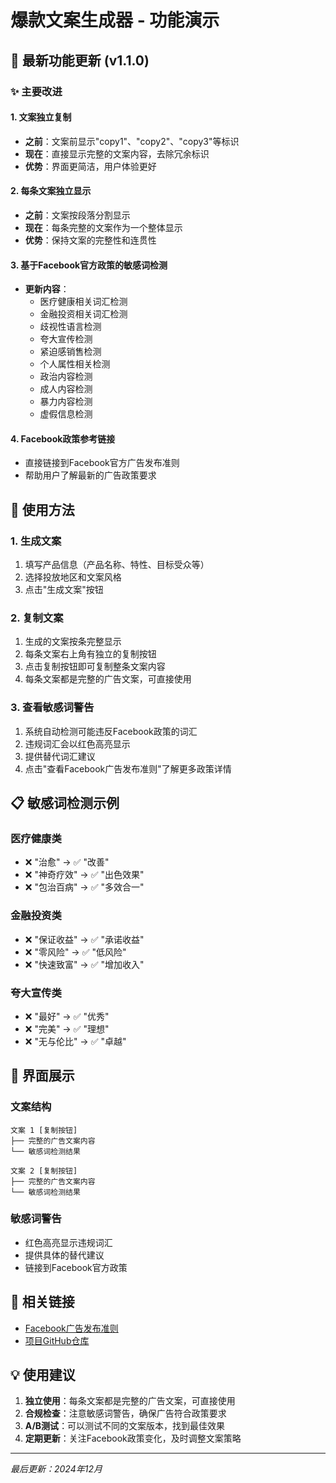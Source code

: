 # 爆款文案生成器 - 功能演示

## 🎯 最新功能更新 (v1.1.0)

### ✨ 主要改进

#### 1. 文案独立复制
- **之前**：文案前显示"copy1"、"copy2"、"copy3"等标识
- **现在**：直接显示完整的文案内容，去除冗余标识
- **优势**：界面更简洁，用户体验更好

#### 2. 每条文案独立显示
- **之前**：文案按段落分割显示
- **现在**：每条完整的文案作为一个整体显示
- **优势**：保持文案的完整性和连贯性

#### 3. 基于Facebook官方政策的敏感词检测
- **更新内容**：
  - 医疗健康相关词汇检测
  - 金融投资相关词汇检测
  - 歧视性语言检测
  - 夸大宣传检测
  - 紧迫感销售检测
  - 个人属性相关检测
  - 政治内容检测
  - 成人内容检测
  - 暴力内容检测
  - 虚假信息检测

#### 4. Facebook政策参考链接
- 直接链接到Facebook官方广告发布准则
- 帮助用户了解最新的广告政策要求

## 🚀 使用方法

### 1. 生成文案
1. 填写产品信息（产品名称、特性、目标受众等）
2. 选择投放地区和文案风格
3. 点击"生成文案"按钮

### 2. 复制文案
1. 生成的文案按条完整显示
2. 每条文案右上角有独立的复制按钮
3. 点击复制按钮即可复制整条文案内容
4. 每条文案都是完整的广告文案，可直接使用

### 3. 查看敏感词警告
1. 系统自动检测可能违反Facebook政策的词汇
2. 违规词汇会以红色高亮显示
3. 提供替代词汇建议
4. 点击"查看Facebook广告发布准则"了解更多政策详情

## 📋 敏感词检测示例

### 医疗健康类
- ❌ "治愈" → ✅ "改善"
- ❌ "神奇疗效" → ✅ "出色效果"
- ❌ "包治百病" → ✅ "多效合一"

### 金融投资类
- ❌ "保证收益" → ✅ "承诺收益"
- ❌ "零风险" → ✅ "低风险"
- ❌ "快速致富" → ✅ "增加收入"

### 夸大宣传类
- ❌ "最好" → ✅ "优秀"
- ❌ "完美" → ✅ "理想"
- ❌ "无与伦比" → ✅ "卓越"

## 🎨 界面展示

### 文案结构
```
文案 1 [复制按钮]
├── 完整的广告文案内容
└── 敏感词检测结果

文案 2 [复制按钮]
├── 完整的广告文案内容
└── 敏感词检测结果
```

### 敏感词警告
- 红色高亮显示违规词汇
- 提供具体的替代建议
- 链接到Facebook官方政策

## 🔗 相关链接

- [Facebook广告发布准则](https://www.facebook.com/business/help/488043719226449?id=434838534925385)
- [项目GitHub仓库](https://github.com/your-repo/qawsed)

## 💡 使用建议

1. **独立使用**：每条文案都是完整的广告文案，可直接使用
2. **合规检查**：注意敏感词警告，确保广告符合政策要求
3. **A/B测试**：可以测试不同的文案版本，找到最佳效果
4. **定期更新**：关注Facebook政策变化，及时调整文案策略

---

*最后更新：2024年12月* 